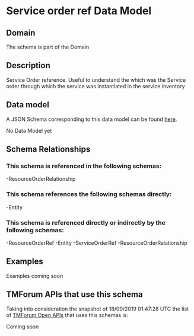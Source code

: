 # Service order ref Data Model

## Domain

The  schema is part of the  Domain

## Description

Service Order reference. Useful to understand the which was the Service order through which the service was instantiated in the service inventory

## Data model

A JSON Schema corresponding to this data model can be found
[here](https://github.com/tmforum-rand/schemas/blob/master/Service/ServiceOrderRef.schema.json).

No Data Model yet

## Schema Relationships

### This schema is referenced in the following schemas:

-ResourceOrderRelationship

### This schema references the following schemas directly:

-Entity

### This schema is referenced directly or indirectly by the following schemas:

-ResourceOrderRef
-Entity
-ServiceOrderRef
-ResourceOrderRelationship



## Examples

Examples coming soon

## TMForum APIs that use this schema

Taking into consideration the snapshot of 18/09/2019 01:47:28 UTC the list of [TMForum Open APIs](https://www.tmforum.org/open-apis/) that uses this schemas is:

Coming soon